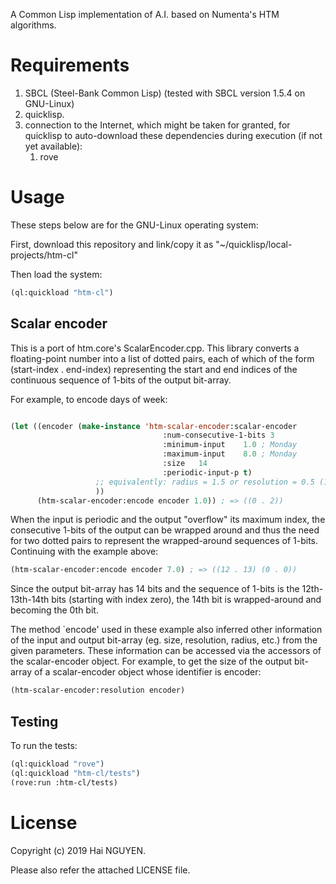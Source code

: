 A Common Lisp implementation of A.I. based on Numenta's HTM algorithms.


# Requirements

1. SBCL (Steel-Bank Common Lisp) (tested with SBCL version 1.5.4 on GNU-Linux)
1. quicklisp.
1. connection to the Internet, which might be taken for granted, for quicklisp to auto-download these dependencies during execution (if not yet available):
   1. rove


# Usage

These steps below are for the GNU-Linux operating system:


First, download this repository and link/copy it as "~/quicklisp/local-projects/htm-cl"


Then load the system:


```lisp
(ql:quickload "htm-cl")
```

## Scalar encoder

This is a port of htm.core's ScalarEncoder.cpp. This library converts a floating-point number into a list of dotted pairs, each of which of the form (start-index . end-index) representing the start and end indices of the continuous sequence of 1-bits of the output bit-array. 


For example, to encode days of week:


```lisp

(let ((encoder (make-instance 'htm-scalar-encoder:scalar-encoder
                                  :num-consecutive-1-bits 3
                                  :minimum-input    1.0 ; Monday
                                  :maximum-input    8.0 ; Monday
                                  :size   14
                                  :periodic-input-p t)
                   ;; equivalently: radius = 1.5 or resolution = 0.5 (12 hours)
                   ))
      (htm-scalar-encoder:encode encoder 1.0)) ; => ((0 . 2))
```


When the input is periodic and the output "overflow" its maximum index, the consecutive 1-bits of the output can be wrapped around and thus the need for two dotted pairs to represent the wrapped-around sequences of 1-bits. Continuing with the example above:


```lisp
(htm-scalar-encoder:encode encoder 7.0) ; => ((12 . 13) (0 . 0))
```

Since the output bit-array has 14 bits and the sequence of 1-bits is the 12th-13th-14th bits (starting with index zero), the 14th bit is wrapped-around and becoming the 0th bit.


The method `encode' used in these example also inferred other information of the input and output bit-array (eg. size, resolution, radius, etc.) from the given parameters. These information can be accessed via the accessors of the scalar-encoder object. For example, to get the size of the output bit-array of a scalar-encoder object whose identifier is encoder: 

```lisp
(htm-scalar-encoder:resolution encoder)
```


## Testing

To run the tests:


```lisp
(ql:quickload "rove")
(ql:quickload "htm-cl/tests")
(rove:run :htm-cl/tests)
```

# License


Copyright (c) 2019 Hai NGUYEN.


Please also refer the attached LICENSE file.
